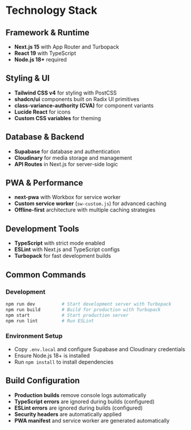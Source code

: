 # Technology Stack

## Framework & Runtime
- **Next.js 15** with App Router and Turbopack
- **React 19** with TypeScript
- **Node.js 18+** required

## Styling & UI
- **Tailwind CSS v4** for styling with PostCSS
- **shadcn/ui** components built on Radix UI primitives
- **class-variance-authority (CVA)** for component variants
- **Lucide React** for icons
- **Custom CSS variables** for theming

## Database & Backend
- **Supabase** for database and authentication
- **Cloudinary** for media storage and management
- **API Routes** in Next.js for server-side logic

## PWA & Performance
- **next-pwa** with Workbox for service worker
- **Custom service worker** (`sw-custom.js`) for advanced caching
- **Offline-first** architecture with multiple caching strategies

## Development Tools
- **TypeScript** with strict mode enabled
- **ESLint** with Next.js and TypeScript configs
- **Turbopack** for fast development builds

## Common Commands

### Development
```bash
npm run dev          # Start development server with Turbopack
npm run build        # Build for production with Turbopack
npm start            # Start production server
npm run lint         # Run ESLint
```

### Environment Setup
- Copy `.env.local` and configure Supabase and Cloudinary credentials
- Ensure Node.js 18+ is installed
- Run `npm install` to install dependencies

## Build Configuration
- **Production builds** remove console logs automatically
- **TypeScript errors** are ignored during builds (configured)
- **ESLint errors** are ignored during builds (configured)
- **Security headers** are automatically applied
- **PWA manifest** and service worker are generated automatically